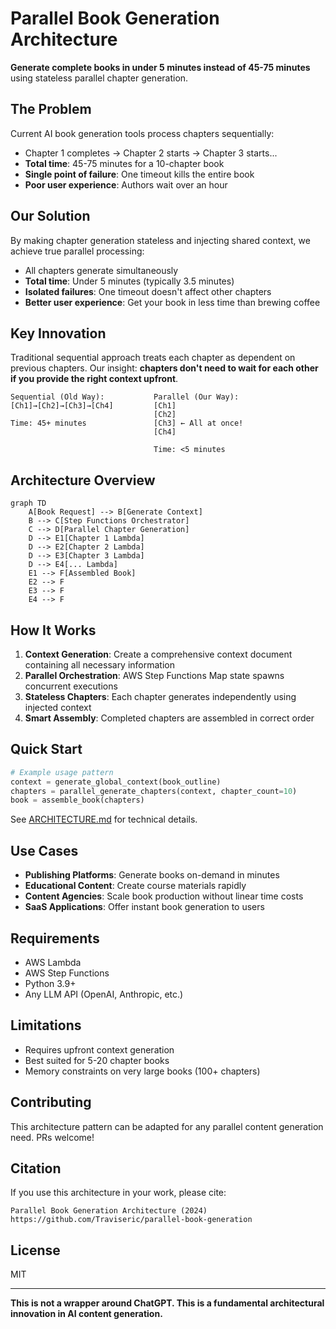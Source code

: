 # Parallel Book Generation Architecture

**Generate complete books in under 5 minutes instead of 45-75 minutes** using stateless parallel chapter generation.

## The Problem

Current AI book generation tools process chapters sequentially:
- Chapter 1 completes → Chapter 2 starts → Chapter 3 starts...
- **Total time**: 45-75 minutes for a 10-chapter book
- **Single point of failure**: One timeout kills the entire book
- **Poor user experience**: Authors wait over an hour

## Our Solution

By making chapter generation stateless and injecting shared context, we achieve true parallel processing:
- All chapters generate simultaneously
- **Total time**: Under 5 minutes (typically 3.5 minutes)
- **Isolated failures**: One timeout doesn't affect other chapters
- **Better user experience**: Get your book in less time than brewing coffee

## Key Innovation

Traditional sequential approach treats each chapter as dependent on previous chapters. Our insight: **chapters don't need to wait for each other if you provide the right context upfront**.

```
Sequential (Old Way):           Parallel (Our Way):
[Ch1]→[Ch2]→[Ch3]→[Ch4]         [Ch1]
                                [Ch2] 
Time: 45+ minutes               [Ch3] ← All at once!
                                [Ch4]
                                
                                Time: <5 minutes
```

## Architecture Overview

```mermaid
graph TD
    A[Book Request] --> B[Generate Context]
    B --> C[Step Functions Orchestrator]
    C --> D[Parallel Chapter Generation]
    D --> E1[Chapter 1 Lambda]
    D --> E2[Chapter 2 Lambda]
    D --> E3[Chapter 3 Lambda]
    D --> E4[... Lambda]
    E1 --> F[Assembled Book]
    E2 --> F
    E3 --> F
    E4 --> F
```

## How It Works

1. **Context Generation**: Create a comprehensive context document containing all necessary information
2. **Parallel Orchestration**: AWS Step Functions Map state spawns concurrent executions
3. **Stateless Chapters**: Each chapter generates independently using injected context
4. **Smart Assembly**: Completed chapters are assembled in correct order

## Quick Start

```python
# Example usage pattern
context = generate_global_context(book_outline)
chapters = parallel_generate_chapters(context, chapter_count=10)
book = assemble_book(chapters)
```

See [ARCHITECTURE.md](ARCHITECTURE.md) for technical details.

## Use Cases

- **Publishing Platforms**: Generate books on-demand in minutes
- **Educational Content**: Create course materials rapidly
- **Content Agencies**: Scale book production without linear time costs
- **SaaS Applications**: Offer instant book generation to users

## Requirements

- AWS Lambda
- AWS Step Functions
- Python 3.9+
- Any LLM API (OpenAI, Anthropic, etc.)

## Limitations

- Requires upfront context generation
- Best suited for 5-20 chapter books
- Memory constraints on very large books (100+ chapters)

## Contributing

This architecture pattern can be adapted for any parallel content generation need. PRs welcome!

## Citation

If you use this architecture in your work, please cite:
```
Parallel Book Generation Architecture (2024)
https://github.com/Traviseric/parallel-book-generation
```

## License

MIT

---

**This is not a wrapper around ChatGPT. This is a fundamental architectural innovation in AI content generation.**
